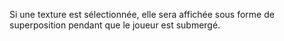 Si une texture est sélectionnée, elle sera affichée sous forme de superposition pendant que le joueur est submergé.